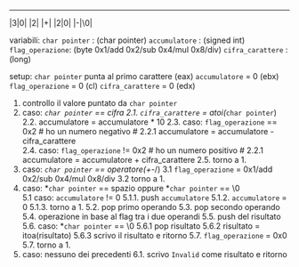 __________________________
|3|0| |2| |+| |2|0| |-|\0|

variabili:
    `char pointer` : (char pointer)
    `accumulatore` : (signed int)
    `flag_operazione`: (byte 0x1/add 0x2/sub 0x4/mul 0x8/div)
    `cifra_carattere` : (long)

setup:
    `char pointer` punta al primo carattere (eax)
    `accumulatore` = 0 (ebx)
    `flag_operazione` = 0 (cl)
    `cifra_carattere` = 0 (edx)

1. controllo il valore puntato da `char pointer`
2. caso: *`char pointer` == cifra
    2.1. `cifra_carattere` = atoi(*`char pointer`) 
    2.2. accumulatore = accumulatore * 10
    2.3. caso: `flag_operazione` == 0x2
        # ho un numero negativo #
        2.2.1 accumulatore = accumulatore - cifra_carattere   
    2.4. caso: `flag_operazione` != 0x2
        # ho un numero positivo #
        2.2.1 accumulatore = accumulatore + cifra_carattere
    2.5. torno a 1.   
3. caso: *`char pointer` == operatore(+-*/)
    3.1 `flag_operazione` = 0x1/add 0x2/sub 0x4/mul 0x8/div
    3.2 torno a 1.
4. caso: *`char pointer` == spazio oppure *`char pointer` == \0  
    5.1 caso: `accumulatore` != 0
        5.1.1. push `accumulatore`
        5.1.2. `accumulatore` = 0
        5.1.3. torno a 1.
    5.2. pop primo operando
    5.3. pop secondo operando
    5.4. operazione in base al flag tra i due operandi
    5.5. push del risultato
    5.6. caso: *`char pointer` == \0
        5.6.1 pop risultato 
        5.6.2 risultato = itoa(risultato)
        5.6.3 scrivo il risultato e ritorno
    5.7. `flag_operazione` = 0x0
    5.7. torno a 1.
5. caso: nessuno dei precedenti 
    6.1. scrivo `Invalid` come risultato e ritorno
            

